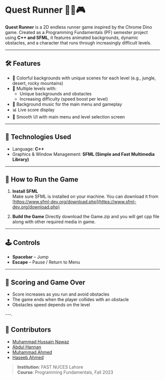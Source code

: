 # Quest Runner 🏃‍♂️🎮

**Quest Runner** is a 2D endless runner game inspired by the Chrome Dino game. Created as a Programming Fundamentals (PF) semester project using **C++ and SFML**, it features animated backgrounds, dynamic obstacles, and a character that runs through increasingly difficult levels.

---

## 🛠️ Features

- 🎨 Colorful backgrounds with unique scenes for each level (e.g., jungle, desert, rocky mountains)
- 🏁 Multiple levels with:
  - Unique backgrounds and obstacles
  - Increasing difficulty (speed boost per level)
- 🎵 Background music for the main menu and gameplay
- 📊 Live score display 
- 📜 Smooth UI with main menu and level selection screen

---

## 🧱 Technologies Used

- Language: **C++**
- Graphics & Window Management: **SFML (Simple and Fast Multimedia Library)**

---

## 🚀 How to Run the Game

1. **Install SFML**  
   Make sure SFML is installed on your machine. You can download it from [https://www.sfml-dev.org/download.php](https://www.sfml-dev.org/download.php)

2. **Build the Game**
 Directly download the Game.zip and you will get cpp file along with other required media in game.

---

## 🕹️ Controls

- **Spacebar** – Jump  
- **Escape** – Pause /  Return to Menu   

---

## 🏁 Scoring and Game Over

- Score increases as you run and avoid obstacles  
- The game ends when the player collides with an obstacle  
- Obstacles speed depends on the level 

---.

## 👥 Contributors

- [Muhammad Hussain Nawaz](https://github.com/hussainwaz)
- [Abdul Hannan](https://github.com/RanaAbdulHannan)
- [Muhammad Ahmed](https://github.com/ahmadbuilds)
- [Haseeb Ahmed](https://github.com/)
  
> **Institution**: FAST NUCES Lahore  
> **Course**: Programming Fundamentals, Fall 2023

